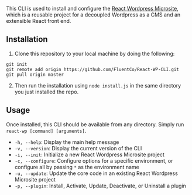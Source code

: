 This CLI is used to install and configure the [React Wordpress Microsite](https://github.com/FluentCo/React-Wordpress-Microsite), which is a reusable project for a decoupled Wordpress as a CMS and an extensible React front end.


## Installation
1. Clone this repository to your local machine by doing the following:
```
git init
git remote add origin https://github.com/FluentCo/React-WP-CLI.git
git pull origin master
```
2. Then run the installation using `node install.js` in the same directory you just installed the repo.


## Usage
Once installed, this CLI should be available from any directory. Simply run `react-wp [command] [arguments]`.

- `-h, --help`: Display the main help message
- `-v, --version`: Display the current version of the CLI
- `-i, --init`: Initialize a new React Wordpress Microsite project
- `-c, --configure`: Configure options for a specific environment, or configure all by passing `*` as the environment name
- `-u, --update`: Update the core code in an existing React Wordpress Microsite project
-  `-p, --plugin`: Install, Activate, Update, Deactivate, or Uninstall a plugin
